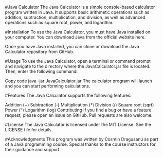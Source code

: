 #Java Calculator
The Java Calculator is a simple console-based calculator program written in Java. It supports basic arithmetic operations such as addition, subtraction, multiplication, and division, as well as advanced operations such as square root, power, and logarithm.

#Installation
To use the Java Calculator, you must have Java installed on your computer. You can download Java from the official website here.

Once you have Java installed, you can clone or download the Java Calculator repository from GitHub.

#Usage
To use the Java Calculator, open a terminal or command prompt and navigate to the directory where the JavaCalculator.jar file is located. Then, enter the following command:

Copy code
java -jar JavaCalculator.jar
The calculator program will launch and you can start performing calculations.

#Features
The Java Calculator supports the following features:

Addition (+)
Subtraction (-)
Multiplication (*)
Division (/)
Square root (sqrt)
Power (^)
Logarithm (log)
Contributing
If you find a bug or have a feature request, please open an issue on GitHub. Pull requests are also welcome.

#License
The Java Calculator is licensed under the MIT License. See the LICENSE file for details.

#Acknowledgments
This program was written by Cosmin Dragusanu as part of a Java programming course. Special thanks to the course instructors for their guidance and support.
